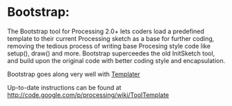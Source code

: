 # Bootstrap:

The Bootstrap tool for Processing 2.0+ lets coders load a predefined template to their current Processing sketch as a base for further coding, removing the tedious process of writing base Procesing style code like setup(), draw() and more. Bootstrap superceedes the old InitSketch tool, and build upon the original code with better coding style and encapsulation.

Bootstrap goes along very well with [Templater](http://poifox.com/templater)

Up-to-date instructions can be found at http://code.google.com/p/processing/wiki/ToolTemplate
